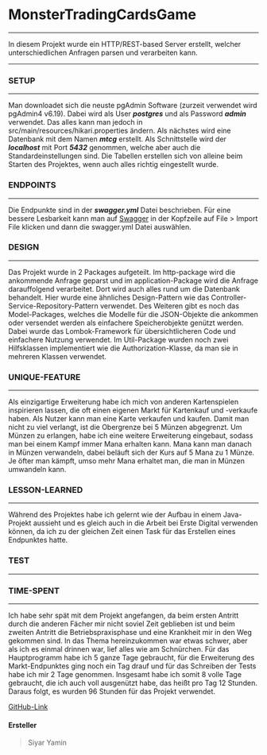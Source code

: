 # MonsterTradingCardsGame
***
In diesem Projekt wurde ein HTTP/REST-based Server erstellt, welcher unterschiedlichen Anfragen parsen und verarbeiten kann.
***
### SETUP
***
Man downloadet sich die neuste pgAdmin Software (zurzeit verwendet wird pgAdmin4 v6.19). Dabei wird als User ***postgres***
und als Password ***admin*** verwendet. Das alles kann man jedoch in src/main/resources/hikari.properties ändern. Als nächstes
wird eine Datenbank mit dem Namen ***mtcg*** erstellt. Als Schnittstelle wird der ***localhost*** mit Port ***5432*** genommen,
welche aber auch die Standardeinstellungen sind. Die Tabellen erstellen sich von alleine beim Starten des Projektes, wenn auch alles
richtig eingestellt wurde.
### ENDPOINTS
***
Die Endpunkte sind in der ***swagger.yml*** Datei beschrieben. Für eine bessere Lesbarkeit kann man auf [Swagger](https://editor-next.swagger.io/)
in der Kopfzeile auf File > Import File klicken und dann die swagger.yml Datei auswählen.
### DESIGN
***
Das Projekt wurde in 2 Packages aufgeteilt. Im http-package wird die ankommende Anfrage geparst und im application-Package
wird die Anfrage darauffolgend verarbeitet. Dort wird auch alles rund um die Datenbank behandelt. Hier wurde eine ähnliches
Design-Pattern wie das Controller-Service-Repository-Pattern verwendet. Des Weiteren gibt es noch das Model-Packages, welches 
die Modelle für die JSON-Objekte die ankommen oder versendet werden als einfachere Speicherobjekte genützt werden. Dabei
wurde das Lombok-Framework für übersichtlicheren Code und einfachere Nutzung verwendet. Im Util-Package wurden noch zwei
Hilfsklassen implementiert wie die Authorization-Klasse, da man sie in mehreren Klassen verwendet.
### UNIQUE-FEATURE
***
Als einzigartige Erweiterung habe ich mich von anderen Kartenspielen inspirieren lassen, die oft einen eigenen Markt für
Kartenkauf und -verkaufe haben. Als Nutzer kann man eine Karte verkaufen und kaufen. Damit man nicht zu viel verlangt, ist die Obergrenze
bei 5 Münzen abgegrenzt. Um Münzen zu erlangen, habe ich eine weitere Erweiterung eingebaut, sodass man bei einem Kampf immer Mana
erhalten kann. Mana kann man danach in Münzen verwandeln, dabei beläuft sich der Kurs auf 5 Mana zu 1 Münze. Je öfter man
kämpft, umso mehr Mana erhaltet man, die man in Münzen umwandeln kann.
### LESSON-LEARNED
***
Während des Projektes habe ich gelernt wie der Aufbau in einem Java-Projekt aussieht und es gleich auch in die Arbeit bei
Erste Digital verwenden können, da ich zu der gleichen Zeit einen Task für das Erstellen eines Endpunktes hatte.
### TEST
***

### TIME-SPENT
***
Ich habe sehr spät mit dem Projekt angefangen, da beim ersten Antritt durch die anderen Fächer mir nicht soviel Zeit geblieben
ist und beim zweiten Antritt die Betriebspraxisphase und eine Krankheit mir in den Weg gekommen sind. In das Thema hereinzukommen
war etwas schwer, aber als ich es einmal drinnen war, lief alles wie am Schnürchen. Für das Hauptprogramm habe ich 5 ganze Tage 
gebraucht, für die Erweiterung des Markt-Endpunktes ging noch ein Tag drauf und für das Schreiben der Tests habe ich mir 2 Tage genommen.
Insgesamt habe ich somit 8 volle Tage gebraucht, die ich auch voll ausgenützt habe, das heißt pro Tag 12 Stunden.
Daraus folgt, es wurden 96 Stunden für das Projekt verwendet.

[GitHub-Link](https://github.com/siyar00/MonsterTradingCardsGame.git)
#### Ersteller
>Siyar Yamin

